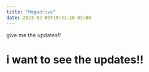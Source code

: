 ```yaml
---
title: "Megadrive"
date: 2023-02-05T19:31:16-05:00
---
```

give me the updates!!
# i want to see the updates!!
